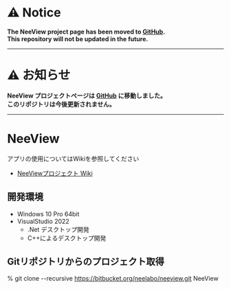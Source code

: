 # :warning: Notice

**The NeeView project page has been moved to [GitHub](https://github.com/neelabo/NeeView).**  
**This repository will not be updated in the future.**

----

# :warning: お知らせ

**NeeView プロジェクトページは [GitHub](https://github.com/neelabo/NeeView) に移動しました。**  
**このリポジトリは今後更新されません。**

----

# NeeView

アプリの使用についてはWikiを参照してください
  
  * [NeeViewプロジェクト Wiki](https://bitbucket.org/neelabo/neeview/wiki/)

## 開発環境

* Windows 10 Pro 64bit
* VisualStudio 2022
    - .Net デスクトップ開発
    - C++によるデスクトップ開発

## Gitリポジトリからのプロジェクト取得

% git clone --recursive https://bitbucket.org/neelabo/neeview.git NeeView


